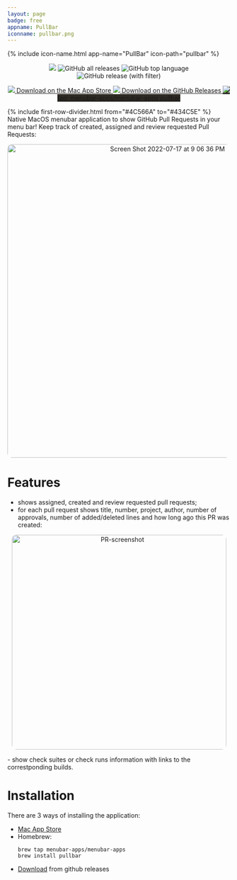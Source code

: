 ```yaml
---
layout: page
badge: free
appname: PullBar
iconname: pullbar.png
---
```

<div class="row first-row">

{% include icon-name.html app-name="PullBar" icon-path="pullbar" %}

<p align="center">
  <a href="https://github.com/menubar-apps/PullBar"><img src="https://img.shields.io/badge/-PullBar-black?logo=github&style=flat"></a>
  <img alt="GitHub all releases" src="https://img.shields.io/github/downloads/menubar-apps/pullbar/total">
  <img alt="GitHub top language" src="https://img.shields.io/github/languages/top/menubar-apps/pullbar">
  <img alt="GitHub release (with filter)" src="https://img.shields.io/github/v/release/menubar-apps/pullbar">
</p>
  
<p align="center">
    <a class="appstore-badge" href="https://apps.apple.com/ca/app/pullbar/id1601913905?mt=12&amp;itsct=apps_box_badge&amp;itscg=30200">
    <img class="appstore-badge__icon" src="{{ site.url | append: site.baseurl}}/assets/img/badges/apple.svg">
    <span class="appstore-badge__text">Download on the</span>
    <span class="appstore-badge__storename">Mac App Store</span>
  </a>

   <a class="appstore-badge" href="https://github.com/menubar-apps/PullBar/releases">
    <img class="appstore-badge__icon" src="{{ site.url | append: site.baseurl}}/assets/img/badges/github.svg">
    <span class="appstore-badge__text">Download on the</span>
    <span class="appstore-badge__storename">GitHub Releases</span>
  </a>

  <a class="appstore-badge" href="#" style="background-color: #2e2a24">
    <img class="appstore-badge__icon" src="{{ site.url | append: site.baseurl}}/assets/img/badges/brew.svg">
    <span class="appstore-badge__text">tap: menubar-apps/menubar-apps</span>
    <span class="appstore-badge__storename">pullbar</span>
  </a>
</p>
<div>
{% include first-row-divider.html from="#4C566A" to="#434C5E" %}

<div class="row second-row">
<div class="col m8 offset-m2">
Native MacOS menubar application to show GitHub Pull Requests in your menu bar! Keep track of created, assigned and review requested Pull Requests:

<p align="center">
  <img width="708" alt="Screen Shot 2022-07-17 at 9 06 36 PM" src="https://user-images.githubusercontent.com/9363150/179432557-f3db115e-fe9d-4f91-ac7c-0d85ce3f9e43.png" style="border-radius: 10px">
</p>

# Features

 - shows assigned, created and review requested pull requests;
 - for each pull request shows title, number, project, author, number of approvals, number of added/deleted lines and how long ago this PR was created:
<p align="center">
  <img width="485" alt="PR-screenshot" src="https://user-images.githubusercontent.com/9363150/184937172-595ef896-080b-43fe-bcea-ec70deb26df4.png" style="border-radius: 10px">
</p>
 - show check suites or check runs information with links to the correstponding builds.

# Installation

There are 3 ways of installing the application: 

 - [Mac App Store](https://apps.apple.com/ca/app/pullbar/id1601913905)
 - Homebrew:
    ```shell
    brew tap menubar-apps/menubar-apps
    brew install pullbar
    ```
 - [Download](https://github.com/menubar-apps/PullBar/releases) from github releases

</div>
</div>